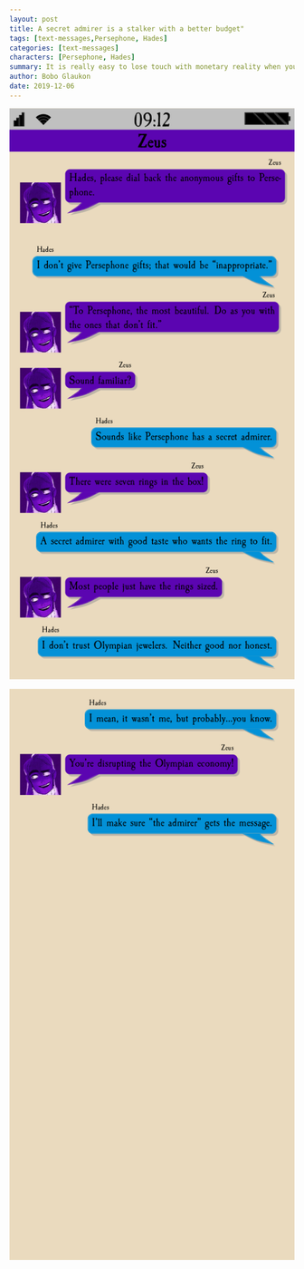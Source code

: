 ```yaml
---
layout: post
title: A secret admirer is a stalker with a better budget"
tags: [text-messages,Persephone, Hades]
categories: [text-messages]
characters: [Persephone, Hades]
summary: It is really easy to lose touch with monetary reality when you have unlimited wealth.
author: Bobo Glaukon
date: 2019-12-06
---
```


![/assets/img/disrupting-0.png](/assets/img/disrupting-0.png)

![/assets/img/disrupting-1.png](/assets/img/disrupting-1.png)


